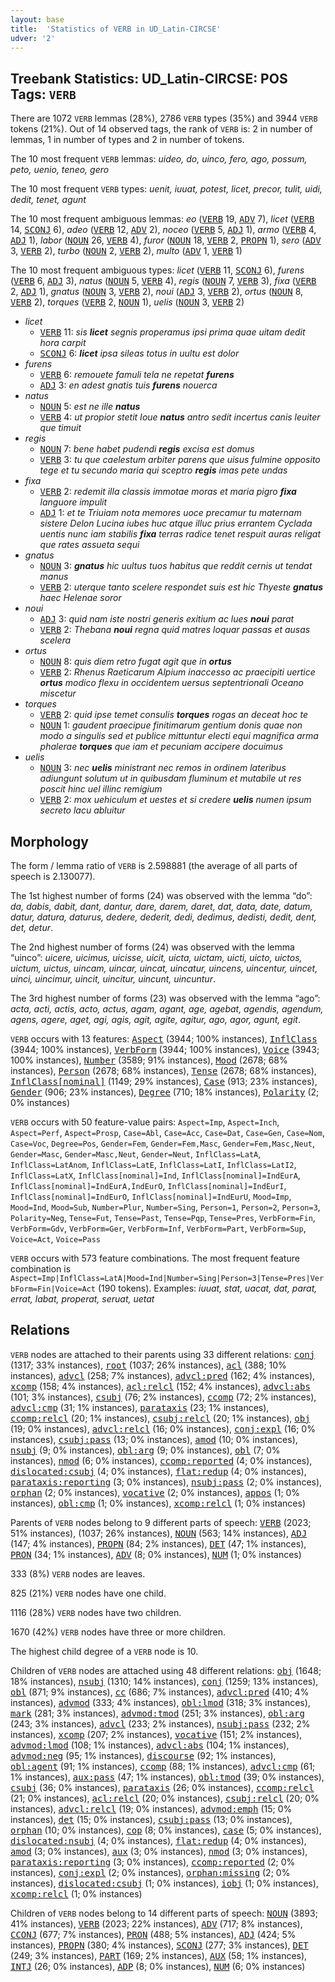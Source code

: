 ```yaml
---
layout: base
title:  'Statistics of VERB in UD_Latin-CIRCSE'
udver: '2'
---
```


## Treebank Statistics: UD_Latin-CIRCSE: POS Tags: `VERB`

There are 1072 `VERB` lemmas (28%), 2786 `VERB` types (35%) and 3944 `VERB` tokens (21%).
Out of 14 observed tags, the rank of `VERB` is: 2 in number of lemmas, 1 in number of types and 2 in number of tokens.

The 10 most frequent `VERB` lemmas: <em>uideo, do, uinco, fero, ago, possum, peto, uenio, teneo, gero</em>

The 10 most frequent `VERB` types:  <em>uenit, iuuat, potest, licet, precor, tulit, uidi, dedit, tenet, agunt</em>

The 10 most frequent ambiguous lemmas: <em>eo</em> (<tt><a href="la_circse-pos-VERB.html">VERB</a></tt> 19, <tt><a href="la_circse-pos-ADV.html">ADV</a></tt> 7), <em>licet</em> (<tt><a href="la_circse-pos-VERB.html">VERB</a></tt> 14, <tt><a href="la_circse-pos-SCONJ.html">SCONJ</a></tt> 6), <em>adeo</em> (<tt><a href="la_circse-pos-VERB.html">VERB</a></tt> 12, <tt><a href="la_circse-pos-ADV.html">ADV</a></tt> 2), <em>noceo</em> (<tt><a href="la_circse-pos-VERB.html">VERB</a></tt> 5, <tt><a href="la_circse-pos-ADJ.html">ADJ</a></tt> 1), <em>armo</em> (<tt><a href="la_circse-pos-VERB.html">VERB</a></tt> 4, <tt><a href="la_circse-pos-ADJ.html">ADJ</a></tt> 1), <em>labor</em> (<tt><a href="la_circse-pos-NOUN.html">NOUN</a></tt> 26, <tt><a href="la_circse-pos-VERB.html">VERB</a></tt> 4), <em>furor</em> (<tt><a href="la_circse-pos-NOUN.html">NOUN</a></tt> 18, <tt><a href="la_circse-pos-VERB.html">VERB</a></tt> 2, <tt><a href="la_circse-pos-PROPN.html">PROPN</a></tt> 1), <em>sero</em> (<tt><a href="la_circse-pos-ADV.html">ADV</a></tt> 3, <tt><a href="la_circse-pos-VERB.html">VERB</a></tt> 2), <em>turbo</em> (<tt><a href="la_circse-pos-NOUN.html">NOUN</a></tt> 2, <tt><a href="la_circse-pos-VERB.html">VERB</a></tt> 2), <em>multo</em> (<tt><a href="la_circse-pos-ADV.html">ADV</a></tt> 1, <tt><a href="la_circse-pos-VERB.html">VERB</a></tt> 1)

The 10 most frequent ambiguous types:  <em>licet</em> (<tt><a href="la_circse-pos-VERB.html">VERB</a></tt> 11, <tt><a href="la_circse-pos-SCONJ.html">SCONJ</a></tt> 6), <em>furens</em> (<tt><a href="la_circse-pos-VERB.html">VERB</a></tt> 6, <tt><a href="la_circse-pos-ADJ.html">ADJ</a></tt> 3), <em>natus</em> (<tt><a href="la_circse-pos-NOUN.html">NOUN</a></tt> 5, <tt><a href="la_circse-pos-VERB.html">VERB</a></tt> 4), <em>regis</em> (<tt><a href="la_circse-pos-NOUN.html">NOUN</a></tt> 7, <tt><a href="la_circse-pos-VERB.html">VERB</a></tt> 3), <em>fixa</em> (<tt><a href="la_circse-pos-VERB.html">VERB</a></tt> 2, <tt><a href="la_circse-pos-ADJ.html">ADJ</a></tt> 1), <em>gnatus</em> (<tt><a href="la_circse-pos-NOUN.html">NOUN</a></tt> 3, <tt><a href="la_circse-pos-VERB.html">VERB</a></tt> 2), <em>noui</em> (<tt><a href="la_circse-pos-ADJ.html">ADJ</a></tt> 3, <tt><a href="la_circse-pos-VERB.html">VERB</a></tt> 2), <em>ortus</em> (<tt><a href="la_circse-pos-NOUN.html">NOUN</a></tt> 8, <tt><a href="la_circse-pos-VERB.html">VERB</a></tt> 2), <em>torques</em> (<tt><a href="la_circse-pos-VERB.html">VERB</a></tt> 2, <tt><a href="la_circse-pos-NOUN.html">NOUN</a></tt> 1), <em>uelis</em> (<tt><a href="la_circse-pos-NOUN.html">NOUN</a></tt> 3, <tt><a href="la_circse-pos-VERB.html">VERB</a></tt> 2)


* <em>licet</em>
  * <tt><a href="la_circse-pos-VERB.html">VERB</a></tt> 11: <em>sis <b>licet</b> segnis properamus ipsi prima quae uitam dedit hora carpit</em>
  * <tt><a href="la_circse-pos-SCONJ.html">SCONJ</a></tt> 6: <em><b>licet</b> ipsa sileas totus in uultu est dolor</em>
* <em>furens</em>
  * <tt><a href="la_circse-pos-VERB.html">VERB</a></tt> 6: <em>remouete famuli tela ne repetat <b>furens</b></em>
  * <tt><a href="la_circse-pos-ADJ.html">ADJ</a></tt> 3: <em>en adest gnatis tuis <b>furens</b> nouerca</em>
* <em>natus</em>
  * <tt><a href="la_circse-pos-NOUN.html">NOUN</a></tt> 5: <em>est ne ille <b>natus</b></em>
  * <tt><a href="la_circse-pos-VERB.html">VERB</a></tt> 4: <em>ut propior stetit Ioue <b>natus</b> antro sedit incertus canis leuiter que timuit</em>
* <em>regis</em>
  * <tt><a href="la_circse-pos-NOUN.html">NOUN</a></tt> 7: <em>bene habet pudendi <b>regis</b> excisa est domus</em>
  * <tt><a href="la_circse-pos-VERB.html">VERB</a></tt> 3: <em>tu que caelestum arbiter parens que uisus fulmine opposito tege et tu secundo maria qui sceptro <b>regis</b> imas pete undas</em>
* <em>fixa</em>
  * <tt><a href="la_circse-pos-VERB.html">VERB</a></tt> 2: <em>redemit illa classis immotae moras et maria pigro <b>fixa</b> languore impulit</em>
  * <tt><a href="la_circse-pos-ADJ.html">ADJ</a></tt> 1: <em>et te Triuiam nota memores uoce precamur tu maternam sistere Delon Lucina iubes huc atque illuc prius errantem Cyclada uentis nunc iam stabilis <b>fixa</b> terras radice tenet respuit auras religat que rates assueta sequi</em>
* <em>gnatus</em>
  * <tt><a href="la_circse-pos-NOUN.html">NOUN</a></tt> 3: <em><b>gnatus</b> hic uultus tuos habitus que reddit cernis ut tendat manus</em>
  * <tt><a href="la_circse-pos-VERB.html">VERB</a></tt> 2: <em>uterque tanto scelere respondet suis est hic Thyeste <b>gnatus</b> haec Helenae soror</em>
* <em>noui</em>
  * <tt><a href="la_circse-pos-ADJ.html">ADJ</a></tt> 3: <em>quid nam iste nostri generis exitium ac lues <b>noui</b> parat</em>
  * <tt><a href="la_circse-pos-VERB.html">VERB</a></tt> 2: <em>Thebana <b>noui</b> regna quid matres loquar passas et ausas scelera</em>
* <em>ortus</em>
  * <tt><a href="la_circse-pos-NOUN.html">NOUN</a></tt> 8: <em>quis diem retro fugat agit que in <b>ortus</b></em>
  * <tt><a href="la_circse-pos-VERB.html">VERB</a></tt> 2: <em>Rhenus Raeticarum Alpium inaccesso ac praecipiti uertice <b>ortus</b> modico flexu in occidentem uersus septentrionali Oceano miscetur</em>
* <em>torques</em>
  * <tt><a href="la_circse-pos-VERB.html">VERB</a></tt> 2: <em>quid ipse temet consulis <b>torques</b> rogas an deceat hoc te</em>
  * <tt><a href="la_circse-pos-NOUN.html">NOUN</a></tt> 1: <em>gaudent praecipue finitimarum gentium donis quae non modo a singulis sed et publice mittuntur electi equi magnifica arma phalerae <b>torques</b> que iam et pecuniam accipere docuimus</em>
* <em>uelis</em>
  * <tt><a href="la_circse-pos-NOUN.html">NOUN</a></tt> 3: <em>nec <b>uelis</b> ministrant nec remos in ordinem lateribus adiungunt solutum ut in quibusdam fluminum et mutabile ut res poscit hinc uel illinc remigium</em>
  * <tt><a href="la_circse-pos-VERB.html">VERB</a></tt> 2: <em>mox uehiculum et uestes et si credere <b>uelis</b> numen ipsum secreto lacu abluitur</em>

## Morphology

The form / lemma ratio of `VERB` is 2.598881 (the average of all parts of speech is 2.130077).

The 1st highest number of forms (24) was observed with the lemma “do”: <em>da, dabis, dabit, dant, dantur, dare, darem, daret, dat, data, date, datum, datur, datura, daturus, dedere, dederit, dedi, dedimus, dedisti, dedit, dent, det, detur</em>.

The 2nd highest number of forms (24) was observed with the lemma “uinco”: <em>uicere, uicimus, uicisse, uicit, uicta, uictam, uicti, uicto, uictos, uictum, uictus, uincam, uincar, uincat, uincatur, uincens, uincentur, uincet, uinci, uincimur, uincit, uincitur, uincunt, uincuntur</em>.

The 3rd highest number of forms (23) was observed with the lemma “ago”: <em>acta, acti, actis, acto, actus, agam, agant, age, agebat, agendis, agendum, agens, agere, aget, agi, agis, agit, agite, agitur, ago, agor, agunt, egit</em>.

`VERB` occurs with 13 features: <tt><a href="la_circse-feat-Aspect.html">Aspect</a></tt> (3944; 100% instances), <tt><a href="la_circse-feat-InflClass.html">InflClass</a></tt> (3944; 100% instances), <tt><a href="la_circse-feat-VerbForm.html">VerbForm</a></tt> (3944; 100% instances), <tt><a href="la_circse-feat-Voice.html">Voice</a></tt> (3943; 100% instances), <tt><a href="la_circse-feat-Number.html">Number</a></tt> (3589; 91% instances), <tt><a href="la_circse-feat-Mood.html">Mood</a></tt> (2678; 68% instances), <tt><a href="la_circse-feat-Person.html">Person</a></tt> (2678; 68% instances), <tt><a href="la_circse-feat-Tense.html">Tense</a></tt> (2678; 68% instances), <tt><a href="la_circse-feat-InflClass-nominal.html">InflClass[nominal]</a></tt> (1149; 29% instances), <tt><a href="la_circse-feat-Case.html">Case</a></tt> (913; 23% instances), <tt><a href="la_circse-feat-Gender.html">Gender</a></tt> (906; 23% instances), <tt><a href="la_circse-feat-Degree.html">Degree</a></tt> (710; 18% instances), <tt><a href="la_circse-feat-Polarity.html">Polarity</a></tt> (2; 0% instances)

`VERB` occurs with 50 feature-value pairs: `Aspect=Imp`, `Aspect=Inch`, `Aspect=Perf`, `Aspect=Prosp`, `Case=Abl`, `Case=Acc`, `Case=Dat`, `Case=Gen`, `Case=Nom`, `Case=Voc`, `Degree=Pos`, `Gender=Fem`, `Gender=Fem,Masc`, `Gender=Fem,Masc,Neut`, `Gender=Masc`, `Gender=Masc,Neut`, `Gender=Neut`, `InflClass=LatA`, `InflClass=LatAnom`, `InflClass=LatE`, `InflClass=LatI`, `InflClass=LatI2`, `InflClass=LatX`, `InflClass[nominal]=Ind`, `InflClass[nominal]=IndEurA`, `InflClass[nominal]=IndEurA,IndEurO`, `InflClass[nominal]=IndEurI`, `InflClass[nominal]=IndEurO`, `InflClass[nominal]=IndEurU`, `Mood=Imp`, `Mood=Ind`, `Mood=Sub`, `Number=Plur`, `Number=Sing`, `Person=1`, `Person=2`, `Person=3`, `Polarity=Neg`, `Tense=Fut`, `Tense=Past`, `Tense=Pqp`, `Tense=Pres`, `VerbForm=Fin`, `VerbForm=Gdv`, `VerbForm=Ger`, `VerbForm=Inf`, `VerbForm=Part`, `VerbForm=Sup`, `Voice=Act`, `Voice=Pass`

`VERB` occurs with 573 feature combinations.
The most frequent feature combination is `Aspect=Imp|InflClass=LatA|Mood=Ind|Number=Sing|Person=3|Tense=Pres|VerbForm=Fin|Voice=Act` (190 tokens).
Examples: <em>iuuat, stat, uacat, dat, parat, errat, labat, properat, seruat, uetat</em>


## Relations

`VERB` nodes are attached to their parents using 33 different relations: <tt><a href="la_circse-dep-conj.html">conj</a></tt> (1317; 33% instances), <tt><a href="la_circse-dep-root.html">root</a></tt> (1037; 26% instances), <tt><a href="la_circse-dep-acl.html">acl</a></tt> (388; 10% instances), <tt><a href="la_circse-dep-advcl.html">advcl</a></tt> (258; 7% instances), <tt><a href="la_circse-dep-advcl-pred.html">advcl:pred</a></tt> (162; 4% instances), <tt><a href="la_circse-dep-xcomp.html">xcomp</a></tt> (158; 4% instances), <tt><a href="la_circse-dep-acl-relcl.html">acl:relcl</a></tt> (152; 4% instances), <tt><a href="la_circse-dep-advcl-abs.html">advcl:abs</a></tt> (101; 3% instances), <tt><a href="la_circse-dep-csubj.html">csubj</a></tt> (76; 2% instances), <tt><a href="la_circse-dep-ccomp.html">ccomp</a></tt> (72; 2% instances), <tt><a href="la_circse-dep-advcl-cmp.html">advcl:cmp</a></tt> (31; 1% instances), <tt><a href="la_circse-dep-parataxis.html">parataxis</a></tt> (23; 1% instances), <tt><a href="la_circse-dep-ccomp-relcl.html">ccomp:relcl</a></tt> (20; 1% instances), <tt><a href="la_circse-dep-csubj-relcl.html">csubj:relcl</a></tt> (20; 1% instances), <tt><a href="la_circse-dep-obj.html">obj</a></tt> (19; 0% instances), <tt><a href="la_circse-dep-advcl-relcl.html">advcl:relcl</a></tt> (16; 0% instances), <tt><a href="la_circse-dep-conj-expl.html">conj:expl</a></tt> (16; 0% instances), <tt><a href="la_circse-dep-csubj-pass.html">csubj:pass</a></tt> (13; 0% instances), <tt><a href="la_circse-dep-amod.html">amod</a></tt> (10; 0% instances), <tt><a href="la_circse-dep-nsubj.html">nsubj</a></tt> (9; 0% instances), <tt><a href="la_circse-dep-obl-arg.html">obl:arg</a></tt> (9; 0% instances), <tt><a href="la_circse-dep-obl.html">obl</a></tt> (7; 0% instances), <tt><a href="la_circse-dep-nmod.html">nmod</a></tt> (6; 0% instances), <tt><a href="la_circse-dep-ccomp-reported.html">ccomp:reported</a></tt> (4; 0% instances), <tt><a href="la_circse-dep-dislocated-csubj.html">dislocated:csubj</a></tt> (4; 0% instances), <tt><a href="la_circse-dep-flat-redup.html">flat:redup</a></tt> (4; 0% instances), <tt><a href="la_circse-dep-parataxis-reporting.html">parataxis:reporting</a></tt> (3; 0% instances), <tt><a href="la_circse-dep-nsubj-pass.html">nsubj:pass</a></tt> (2; 0% instances), <tt><a href="la_circse-dep-orphan.html">orphan</a></tt> (2; 0% instances), <tt><a href="la_circse-dep-vocative.html">vocative</a></tt> (2; 0% instances), <tt><a href="la_circse-dep-appos.html">appos</a></tt> (1; 0% instances), <tt><a href="la_circse-dep-obl-cmp.html">obl:cmp</a></tt> (1; 0% instances), <tt><a href="la_circse-dep-xcomp-relcl.html">xcomp:relcl</a></tt> (1; 0% instances)

Parents of `VERB` nodes belong to 9 different parts of speech: <tt><a href="la_circse-pos-VERB.html">VERB</a></tt> (2023; 51% instances),  (1037; 26% instances), <tt><a href="la_circse-pos-NOUN.html">NOUN</a></tt> (563; 14% instances), <tt><a href="la_circse-pos-ADJ.html">ADJ</a></tt> (147; 4% instances), <tt><a href="la_circse-pos-PROPN.html">PROPN</a></tt> (84; 2% instances), <tt><a href="la_circse-pos-DET.html">DET</a></tt> (47; 1% instances), <tt><a href="la_circse-pos-PRON.html">PRON</a></tt> (34; 1% instances), <tt><a href="la_circse-pos-ADV.html">ADV</a></tt> (8; 0% instances), <tt><a href="la_circse-pos-NUM.html">NUM</a></tt> (1; 0% instances)

333 (8%) `VERB` nodes are leaves.

825 (21%) `VERB` nodes have one child.

1116 (28%) `VERB` nodes have two children.

1670 (42%) `VERB` nodes have three or more children.

The highest child degree of a `VERB` node is 10.

Children of `VERB` nodes are attached using 48 different relations: <tt><a href="la_circse-dep-obj.html">obj</a></tt> (1648; 18% instances), <tt><a href="la_circse-dep-nsubj.html">nsubj</a></tt> (1310; 14% instances), <tt><a href="la_circse-dep-conj.html">conj</a></tt> (1259; 13% instances), <tt><a href="la_circse-dep-obl.html">obl</a></tt> (871; 9% instances), <tt><a href="la_circse-dep-cc.html">cc</a></tt> (686; 7% instances), <tt><a href="la_circse-dep-advcl-pred.html">advcl:pred</a></tt> (410; 4% instances), <tt><a href="la_circse-dep-advmod.html">advmod</a></tt> (333; 4% instances), <tt><a href="la_circse-dep-obl-lmod.html">obl:lmod</a></tt> (318; 3% instances), <tt><a href="la_circse-dep-mark.html">mark</a></tt> (281; 3% instances), <tt><a href="la_circse-dep-advmod-tmod.html">advmod:tmod</a></tt> (251; 3% instances), <tt><a href="la_circse-dep-obl-arg.html">obl:arg</a></tt> (243; 3% instances), <tt><a href="la_circse-dep-advcl.html">advcl</a></tt> (233; 2% instances), <tt><a href="la_circse-dep-nsubj-pass.html">nsubj:pass</a></tt> (232; 2% instances), <tt><a href="la_circse-dep-xcomp.html">xcomp</a></tt> (207; 2% instances), <tt><a href="la_circse-dep-vocative.html">vocative</a></tt> (151; 2% instances), <tt><a href="la_circse-dep-advmod-lmod.html">advmod:lmod</a></tt> (108; 1% instances), <tt><a href="la_circse-dep-advcl-abs.html">advcl:abs</a></tt> (104; 1% instances), <tt><a href="la_circse-dep-advmod-neg.html">advmod:neg</a></tt> (95; 1% instances), <tt><a href="la_circse-dep-discourse.html">discourse</a></tt> (92; 1% instances), <tt><a href="la_circse-dep-obl-agent.html">obl:agent</a></tt> (91; 1% instances), <tt><a href="la_circse-dep-ccomp.html">ccomp</a></tt> (88; 1% instances), <tt><a href="la_circse-dep-advcl-cmp.html">advcl:cmp</a></tt> (61; 1% instances), <tt><a href="la_circse-dep-aux-pass.html">aux:pass</a></tt> (47; 1% instances), <tt><a href="la_circse-dep-obl-tmod.html">obl:tmod</a></tt> (39; 0% instances), <tt><a href="la_circse-dep-csubj.html">csubj</a></tt> (36; 0% instances), <tt><a href="la_circse-dep-parataxis.html">parataxis</a></tt> (26; 0% instances), <tt><a href="la_circse-dep-ccomp-relcl.html">ccomp:relcl</a></tt> (21; 0% instances), <tt><a href="la_circse-dep-acl-relcl.html">acl:relcl</a></tt> (20; 0% instances), <tt><a href="la_circse-dep-csubj-relcl.html">csubj:relcl</a></tt> (20; 0% instances), <tt><a href="la_circse-dep-advcl-relcl.html">advcl:relcl</a></tt> (19; 0% instances), <tt><a href="la_circse-dep-advmod-emph.html">advmod:emph</a></tt> (15; 0% instances), <tt><a href="la_circse-dep-det.html">det</a></tt> (15; 0% instances), <tt><a href="la_circse-dep-csubj-pass.html">csubj:pass</a></tt> (13; 0% instances), <tt><a href="la_circse-dep-orphan.html">orphan</a></tt> (10; 0% instances), <tt><a href="la_circse-dep-cop.html">cop</a></tt> (8; 0% instances), <tt><a href="la_circse-dep-case.html">case</a></tt> (5; 0% instances), <tt><a href="la_circse-dep-dislocated-nsubj.html">dislocated:nsubj</a></tt> (4; 0% instances), <tt><a href="la_circse-dep-flat-redup.html">flat:redup</a></tt> (4; 0% instances), <tt><a href="la_circse-dep-amod.html">amod</a></tt> (3; 0% instances), <tt><a href="la_circse-dep-aux.html">aux</a></tt> (3; 0% instances), <tt><a href="la_circse-dep-nmod.html">nmod</a></tt> (3; 0% instances), <tt><a href="la_circse-dep-parataxis-reporting.html">parataxis:reporting</a></tt> (3; 0% instances), <tt><a href="la_circse-dep-ccomp-reported.html">ccomp:reported</a></tt> (2; 0% instances), <tt><a href="la_circse-dep-conj-expl.html">conj:expl</a></tt> (2; 0% instances), <tt><a href="la_circse-dep-orphan-missing.html">orphan:missing</a></tt> (2; 0% instances), <tt><a href="la_circse-dep-dislocated-csubj.html">dislocated:csubj</a></tt> (1; 0% instances), <tt><a href="la_circse-dep-iobj.html">iobj</a></tt> (1; 0% instances), <tt><a href="la_circse-dep-xcomp-relcl.html">xcomp:relcl</a></tt> (1; 0% instances)

Children of `VERB` nodes belong to 14 different parts of speech: <tt><a href="la_circse-pos-NOUN.html">NOUN</a></tt> (3893; 41% instances), <tt><a href="la_circse-pos-VERB.html">VERB</a></tt> (2023; 22% instances), <tt><a href="la_circse-pos-ADV.html">ADV</a></tt> (717; 8% instances), <tt><a href="la_circse-pos-CCONJ.html">CCONJ</a></tt> (677; 7% instances), <tt><a href="la_circse-pos-PRON.html">PRON</a></tt> (488; 5% instances), <tt><a href="la_circse-pos-ADJ.html">ADJ</a></tt> (424; 5% instances), <tt><a href="la_circse-pos-PROPN.html">PROPN</a></tt> (380; 4% instances), <tt><a href="la_circse-pos-SCONJ.html">SCONJ</a></tt> (277; 3% instances), <tt><a href="la_circse-pos-DET.html">DET</a></tt> (249; 3% instances), <tt><a href="la_circse-pos-PART.html">PART</a></tt> (169; 2% instances), <tt><a href="la_circse-pos-AUX.html">AUX</a></tt> (58; 1% instances), <tt><a href="la_circse-pos-INTJ.html">INTJ</a></tt> (26; 0% instances), <tt><a href="la_circse-pos-ADP.html">ADP</a></tt> (8; 0% instances), <tt><a href="la_circse-pos-NUM.html">NUM</a></tt> (6; 0% instances)

